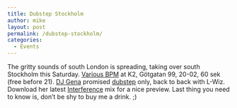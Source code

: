 ```yaml
---
title: Dubstep Stockholm
author: mike
layout: post
permalink: /dubstep-stockholm/
categories:
  - Events
---
```

The gritty sounds of south London is spreading, taking over south Stockholm this Saturday. [Various BPM][1] at K2, Götgatan 99, 20-02, 60 sek (free before 21). [DJ Gena][2] promised [dubstep][3] only, back to back with L-Wiz. Download her latest [Interference][4] mix for a nice preview. Last thing you need to know is, don&#8217;t be shy to buy me a drink. ;)

 [1]: http://www.quiet-earth.se/
 [2]: http://www.dj-gena.com
 [3]: http://en.wikipedia.org/wiki/Dubstep
 [4]: http://www.virusb-23.co.uk/gena-interference_mix.html